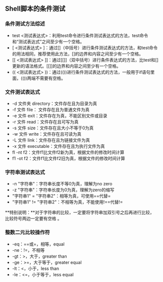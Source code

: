 ## Shell脚本的条件测试

### 条件测试方法综述

* test <测试表达式>：利用test命令进行条件测试表达式的方法，test命令和“测试表达式”之间至少有一个空格。
* [ <测试表达式> ]：通过[]（中括号）进行条件测试表达式的方法，和test命令的用法相同，推荐使用此方法，[]的边界和内容之间至少有一个空格。
* [[ <测试表达式> ]]：通过[[]]（双中括号）进行条件表达式的方法，比test和[]更新的语法格式。[[]]的边界和内容之间至少有一个空格。
* (( <测试表达式> ))：通过(())进行条件测试表达式的方法，一般用于if语句里面，(())两端不需要有空格。

### 文件测试表达式

* -d 文件夹 directory：文件存在且为目录为真
* -f 文件 file： 文件存在且为普通文件为真
* -e 文件 exit：文件存在为真，不能区别文件或目录
* -r 文件 read：文件存在且可写为真
* -s 文件 size：文件存在且大小不等于0为真
* -w 文件 write：文件存在且可读为真
* -L 文件 link：文件存在且为链接文件为真
* -x 文件 executable：文件存在且为执行文件为真
* fl -nt f2：文件f1比文件f2新为真，根据文件的修改时间计算
* f1 -ot f2：文件f1比文件f2旧为真，根据文件的修改时间计算

### 字符串测试表达式

* -n "字符串"：字符串长度不等0为真，理解为no zero
* -z "字符串"：字符串长度为0为真，理解为zero的缩写
* "字符串1" = "字符串2"：相等为真，可使用==代替=
* "字符串1" != "字符串2"：不相等为真，不能使用!==代替!=

**特别说明：**对于字符串的比较，一定要将字符串加双引号之后再进行比较，比较符号两边一定要有空格 。

### 整数二元比较操作符

* -eq：==或=，相等，equal
* -ne：!=，不相等
* -gt：>，大于，greater than
* -ge：>=，大于等于，greater equal
* -lt：<，小于，less than
* -le：<=，小于等于，less equal
